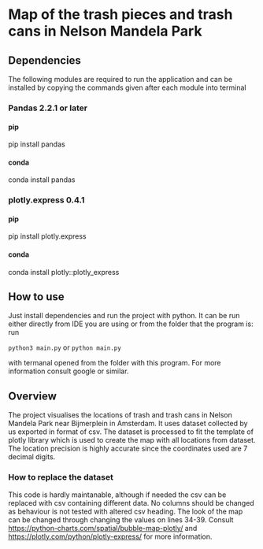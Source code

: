 # Map of the trash pieces and trash cans in Nelson Mandela Park

## Dependencies 

The following modules are required to run the application and can be installed by copying the commands given after each module into terminal


### Pandas 2.2.1 or later
#### pip
pip install pandas

#### conda

conda install pandas

### plotly.express 0.4.1
#### pip

pip install plotly.express

#### conda

conda install plotly::plotly_express


## How to use

Just install dependencies and run the project with python. It can be run either directly from IDE you are using or from the folder that the program is: run

``` python3 main.py ```
or
``` python main.py ```

with termanal opened from the folder with this program. For more information consult google or similar.

## Overview

The project visualises the locations  of trash and trash cans in Nelson Mandela Park near Bijmerplein in Amsterdam. It uses dataset collected by us exported in format of csv. The dataset is processed to fit the template of plotly library which is used to create the map with all locations from dataset. The location precision is highly accurate since the coordinates used are 7 decimal digits. 


### How to replace the dataset

This code is hardly maintanable, although if needed the csv can be replaced with csv containing different data. No columns should be changed as behaviour is not tested with altered csv heading. The look of the map can be changed through changing the values on lines 34-39. Consult https://python-charts.com/spatial/bubble-map-plotly/ and https://plotly.com/python/plotly-express/ for more information.
